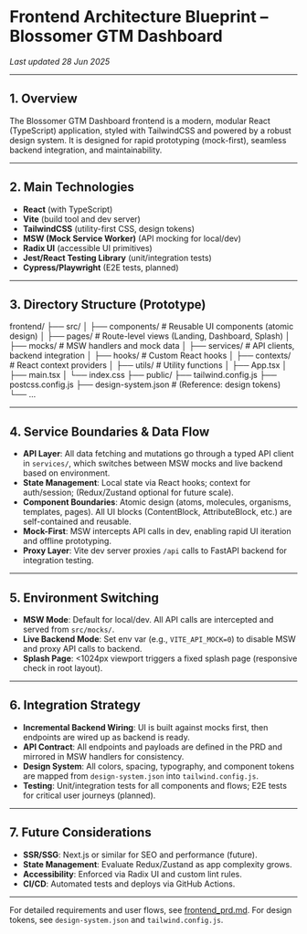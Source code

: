 # Frontend Architecture Blueprint – Blossomer GTM Dashboard

_Last updated 28 Jun 2025_

---

## 1. Overview
The Blossomer GTM Dashboard frontend is a modern, modular React (TypeScript) application, styled with TailwindCSS and powered by a robust design system. It is designed for rapid prototyping (mock-first), seamless backend integration, and maintainability.

---

## 2. Main Technologies
- **React** (with TypeScript)
- **Vite** (build tool and dev server)
- **TailwindCSS** (utility-first CSS, design tokens)
- **MSW (Mock Service Worker)** (API mocking for local/dev)
- **Radix UI** (accessible UI primitives)
- **Jest/React Testing Library** (unit/integration tests)
- **Cypress/Playwright** (E2E tests, planned)

---

## 3. Directory Structure (Prototype)

frontend/
├── src/
│   ├── components/           # Reusable UI components (atomic design)
│   ├── pages/                # Route-level views (Landing, Dashboard, Splash)
│   ├── mocks/                # MSW handlers and mock data
│   ├── services/             # API clients, backend integration
│   ├── hooks/                # Custom React hooks
│   ├── contexts/             # React context providers
│   ├── utils/                # Utility functions
│   ├── App.tsx
│   ├── main.tsx
│   └── index.css
├── public/
├── tailwind.config.js
├── postcss.config.js
├── design-system.json        # (Reference: design tokens)
└── ...

---

## 4. Service Boundaries & Data Flow
- **API Layer**: All data fetching and mutations go through a typed API client in `services/`, which switches between MSW mocks and live backend based on environment.
- **State Management**: Local state via React hooks; context for auth/session; (Redux/Zustand optional for future scale).
- **Component Boundaries**: Atomic design (atoms, molecules, organisms, templates, pages). All UI blocks (ContentBlock, AttributeBlock, etc.) are self-contained and reusable.
- **Mock-First**: MSW intercepts API calls in dev, enabling rapid UI iteration and offline prototyping.
- **Proxy Layer**: Vite dev server proxies `/api` calls to FastAPI backend for integration testing.

---

## 5. Environment Switching
- **MSW Mode**: Default for local/dev. All API calls are intercepted and served from `src/mocks/`.
- **Live Backend Mode**: Set env var (e.g., `VITE_API_MOCK=0`) to disable MSW and proxy API calls to backend.
- **Splash Page**: <1024px viewport triggers a fixed splash page (responsive check in root layout).

---

## 6. Integration Strategy
- **Incremental Backend Wiring**: UI is built against mocks first, then endpoints are wired up as backend is ready.
- **API Contract**: All endpoints and payloads are defined in the PRD and mirrored in MSW handlers for consistency.
- **Design System**: All colors, spacing, typography, and component tokens are mapped from `design-system.json` into `tailwind.config.js`.
- **Testing**: Unit/integration tests for all components and flows; E2E tests for critical user journeys (planned).

---

## 7. Future Considerations
- **SSR/SSG**: Next.js or similar for SEO and performance (future).
- **State Management**: Evaluate Redux/Zustand as app complexity grows.
- **Accessibility**: Enforced via Radix UI and custom lint rules.
- **CI/CD**: Automated tests and deploys via GitHub Actions.

---

For detailed requirements and user flows, see [frontend_prd.md](mdc:frontend_prd.md). For design tokens, see `design-system.json` and `tailwind.config.js`. 